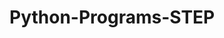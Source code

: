 # Python-Programs-STEP
       
  
              
                
               
                            
     
